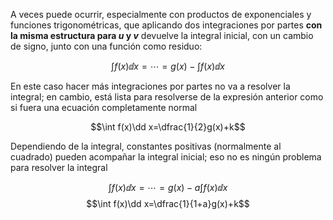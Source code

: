 A veces puede ocurrir, especialmente con productos de exponenciales y funciones trigonométricas, que aplicando dos integraciones por partes **con la misma estructura para $u$ y $v$** devuelve la integral inicial, con un cambio de signo, junto con una función como residuo: 

$$\int f(x)\dd x=\cdots=g(x)-\int f(x)\dd x$$

En este caso hacer más integraciones por partes no va a resolver la integral; en cambio, está lista para resolverse de la expresión anterior como si fuera una ecuación completamente normal

$$\int f(x)\dd x=\dfrac{1}{2}g(x)+k$$

Dependiendo de la integral, constantes positivas (normalmente al cuadrado) pueden acompañar la integral inicial; eso no es ningún problema para resolver la integral

$$\int f(x)\dd x=\cdots=g(x)-a\int f(x)\dd x$$
$$\int f(x)\dd x=\dfrac{1}{1+a}g(x)+k$$